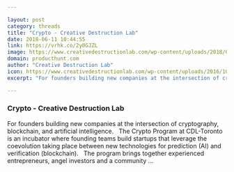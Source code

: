 ```yaml
---

layout: post
category: threads
title: "Crypto - Creative Destruction Lab"
date: 2018-06-11 10:44:55
link: https://vrhk.co/2y0GJZL
image: https://www.creativedestructionlab.com/wp-content/uploads/2018/05/genesis-block-q_Fotor-1.jpg
domain: producthunt.com
author: "Creative Destruction Lab"
icon: https://www.creativedestructionlab.com/wp-content/uploads/2016/10/cropped-icon-1-180x180.png
excerpt: "For founders building new companies at the intersection of cryptography, blockchain, and artificial intelligence.   The Crypto Program at CDL-Toronto is an incubator where founding teams build startups that leverage the coevolution taking place between new technologies for prediction (AI) and verification (blockchain).   The program brings together experienced entrepreneurs, angel investors and a community …"

---
```


### Crypto - Creative Destruction Lab

For founders building new companies at the intersection of cryptography, blockchain, and artificial intelligence.   The Crypto Program at CDL-Toronto is an incubator where founding teams build startups that leverage the coevolution taking place between new technologies for prediction (AI) and verification (blockchain).   The program brings together experienced entrepreneurs, angel investors and a community …